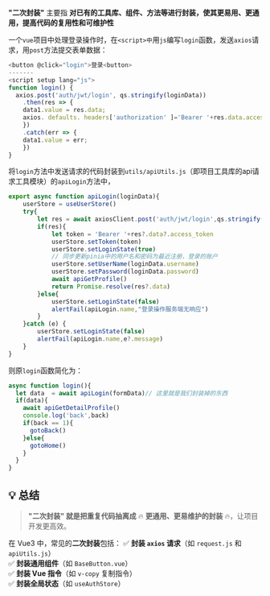 **"二次封装"** 主要指 **对已有的工具库、组件、方法等进行封装，使其更易用、更通用，提高代码的复用性和可维护性**

一个`vue`项目中处理登录操作时，在`<script>中`用`js`编写`login`函数，发送`axios`请求，用`post`方法提交表单数据：
```js
<button @click="login">登录<button>
-------
<script setup lang="js">
function login() {
  axios.post('auth/jwt/login', qs.stringify(loginData))
    .then(res => {
    data1.value = res.data;
    axios. defaults. headers['authorization' ]='Bearer '+res.data.access_token;
    })
    .catch(err => {
    data1.value = err;
    })
}
```
将`login`方法中发送请求的代码封装到`utils/apiUtils.js`（即项目工具库的api请求工具模块）的`apiLogin`方法中，

```js
export async function apiLogin(loginData){
    userStore = useUserStore()
    try{
        let res = await axiosClient.post('auth/jwt/login',qs.stringify(loginData))
        if(res){
            let token = 'Bearer '+res?.data?.access_token
            userStore.setToken(token)
            userStore.setLoginState(true)
            // 同步更新pinia中的用户名和密码为最近注册，登录的账户
            userStore.setUserName(loginData.username)
            userStore.setPassword(loginData.password)
            await apiGetProfile()
            return Promise.resolve(res?.data)
        }else{
            userStore.setLoginState(false)
            alertFail(apiLogin.name,"登录操作服务端无响应")
        }      
    }catch (e) {
        userStore.setLoginState(false)
        alertFail(apiLogin.name,e?.message)
    }
}
```

则原`login`函数简化为：

```js
async function login(){
  let data  = await apiLogin(formData)// 这里就是我们封装掉的东西
  if(data){
    await apiGetDetailProfile()
    console.log('back',back)
    if(back == 1){
      gotoBack()
    }else{
      gotoHome()
    } 
  }
}
```

## **💡 总结**

> **"二次封装" 就是把重复代码抽离成** 🔥 **更通用、更易维护的封装** 🔥，让项目开发更高效。

在 Vue3 中，常见的**二次封装**包括：
✅ **封装 `axios` 请求**（如 `request.js` 和 `apiUtils.js`）  
✅ **封装通用组件**（如 `BaseButton.vue`）  
✅ **封装 Vue 指令**（如 `v-copy` 复制指令）  
✅ **封装全局状态**（如 `useAuthStore`）

